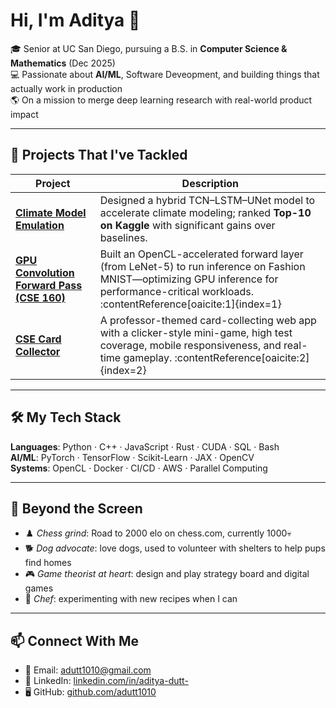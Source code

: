# Hi, I'm Aditya 👋

🎓 Senior at UC San Diego, pursuing a B.S. in **Computer Science & Mathematics** (Dec 2025)  
💻 Passionate about **AI/ML**, Software Deveopment, and building things that actually work in production  
🌎 On a mission to merge deep learning research with real-world product impact

---

## 🚀 Projects That I've Tackled

| Project | Description |
|---------|-------------|
| **[Climate Model Emulation](https://drive.google.com/file/d/1-IUepVye-bAXqH59E0wrKC0rqCS_5oHR/view?usp=sharing)** | Designed a hybrid TCN–LSTM–UNet model to accelerate climate modeling; ranked **Top-10 on Kaggle** with significant gains over baselines. |
| **[GPU Convolution Forward Pass (CSE 160)](https://docs-cse160.readthedocs.io/en/latest/PA6.html)** | Built an OpenCL-accelerated forward layer (from LeNet-5) to run inference on Fashion MNIST—optimizing GPU inference for performance-critical workloads. :contentReference[oaicite:1]{index=1} |
| **[CSE Card Collector](https://github.com/cse110-sp25-group30/cse110-sp25-group30)** | A professor-themed card-collecting web app with a clicker-style mini-game, high test coverage, mobile responsiveness, and real-time gameplay. :contentReference[oaicite:2]{index=2} |

---

## 🛠️ My Tech Stack

**Languages**: Python · C++ · JavaScript · Rust · CUDA · SQL · Bash  
**AI/ML**: PyTorch · TensorFlow · Scikit-Learn · JAX · OpenCV  
**Systems**: OpenCL · Docker · CI/CD · AWS · Parallel Computing  

---

## 🌟 Beyond the Screen

-  ♟️ *Chess grind*: Road to 2000 elo on chess.com, currently 1000💀
-  🐕 *Dog advocate*: love dogs, used to volunteer with shelters to help pups find homes  
-  🎮 *Game theorist at heart*: design and play strategy board and digital games  
-  🍜 *Chef*: experimenting with new recipes when I can

---

## 📫 Connect With Me

-  📧 Email: [adutt1010@gmail.com](mailto:adutt1010@gmail.com)  
-  💼 LinkedIn: [linkedin.com/in/aditya-dutt-](https://www.linkedin.com/in/aditya-dutt-)  
-  🖥️ GitHub: [github.com/adutt1010](https://github.com/adutt1010)  
  
